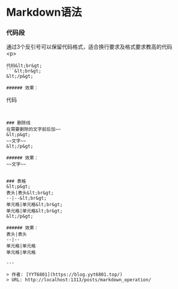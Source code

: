 # Markdown语法



### 代码段
通过3个反引号可以保留代码格式，适合换行要求及格式要求教高的代码  
&lt;p&gt;
```&lt;br&gt;
代码&lt;br&gt;
```&lt;br&gt;
&lt;/p&gt;

###### 效果：  
```
代码
```


### 删除线
在需要删除的文字前后加~~  
&lt;p&gt;
~~文字~~
&lt;/p&gt;

###### 效果：  
~~文字~~


### 表格
&lt;p&gt;
表头|表头&lt;br&gt;
--|--&lt;br&gt;
单元格|单元格&lt;br&gt;
单元格|单元格&lt;br&gt;
&lt;/p&gt;

###### 效果：  
表头|表头
--|--
单元格|单元格
单元格|单元格

---

> 作者: [YYT6801](https://blog.yyt6801.top/)  
> URL: http://localhost:1313/posts/markdown_operation/  

